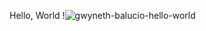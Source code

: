Hello, World !![gwyneth-balucio-hello-world](https://user-images.githubusercontent.com/55116927/188319849-9d4fed2d-497e-4ce3-9f06-8d3843f05cb4.gif)
